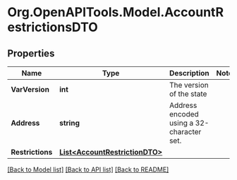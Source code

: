 # Org.OpenAPITools.Model.AccountRestrictionsDTO

## Properties

Name | Type | Description | Notes
------------ | ------------- | ------------- | -------------
**VarVersion** | **int** | The version of the state | 
**Address** | **string** | Address encoded using a 32-character set. | 
**Restrictions** | [**List&lt;AccountRestrictionDTO&gt;**](AccountRestrictionDTO.md) |  | 

[[Back to Model list]](../README.md#documentation-for-models) [[Back to API list]](../README.md#documentation-for-api-endpoints) [[Back to README]](../README.md)

